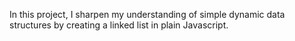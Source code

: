 In this project, I sharpen my understanding of simple dynamic data structures by creating a linked list in plain Javascript.